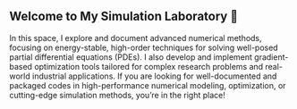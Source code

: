 ## Welcome to My Simulation Laboratory 👋

In this space, I explore and document advanced numerical methods, focusing on energy-stable, high-order techniques for solving well-posed partial differential equations (PDEs). I also develop and implement gradient-based optimization tools tailored for complex research problems and real-world industrial applications. If you are looking for well-documented and packaged codes in high-performance numerical modeling, optimization, or cutting-edge simulation methods, you’re in the right place!

<!--
**ywhlab/ywhlab** is a ✨ _special_ ✨ repository because its `README.md` (this file) appears on your GitHub profile.

Here are some ideas to get you started:

- 🔭 I’m currently working on ...
- 🌱 I’m currently learning ...
- 👯 I’m looking to collaborate on ...
- 🤔 I’m looking for help with ...
- 💬 Ask me about ...
- 📫 How to reach me: ...
- 😄 Pronouns: ...
- ⚡ Fun fact: ...
-->
